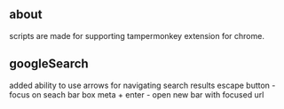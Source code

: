 ## about
scripts are made for supporting tampermonkey extension for chrome.

## googleSearch
added ability to use arrows for navigating search results
escape button - focus on seach bar box
meta + enter - open new bar with focused url
